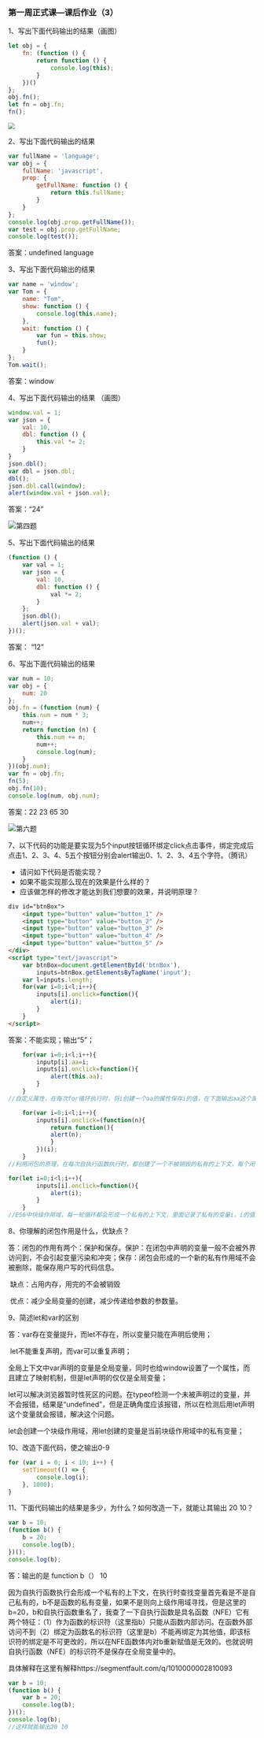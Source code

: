### 第一周正式课—课后作业（3）

1、写出下面代码输出的结果（画图）

```javascript
let obj = {
    fn: (function () {
        return function () {
            console.log(this);
        }
    })()
};
obj.fn();
let fn = obj.fn;
fn();
```

<img src="E:\学习资料\JS\作业\2029-03-22\第一题.png" style="zoom:80%;" />

2、写出下面代码输出的结果

```javascript
var fullName = 'language';
var obj = {
    fullName: 'javascript',
    prop: {
        getFullName: function () {
            return this.fullName;
        }
    }
};
console.log(obj.prop.getFullName());
var test = obj.prop.getFullName;
console.log(test());
```

答案：undefined  language

3、写出下面代码输出的结果

```javascript
var name = 'window';
var Tom = {
    name: "Tom",
    show: function () {
        console.log(this.name);
    },
    wait: function () {
        var fun = this.show;
        fun();
    }
};
Tom.wait();
```

答案：window

4、写出下面代码输出的结果 （画图）

```javascript
window.val = 1;
var json = {
    val: 10,
    dbl: function () {
        this.val *= 2;
    }
}
json.dbl();
var dbl = json.dbl;
dbl();
json.dbl.call(window);
alert(window.val + json.val);
```

答案：“24”

![第四题](E:\学习资料\JS\作业\2029-03-22\第四题.png)

5、写出下面代码输出的结果

```javascript
(function () {
    var val = 1;
    var json = {
        val: 10,
        dbl: function () {
            val *= 2;
        }
    };
    json.dbl();
    alert(json.val + val);
})();
```

答案： “12”

6、写出下面代码输出的结果

```javascript
var num = 10;
var obj = {
    num: 20
};
obj.fn = (function (num) {
    this.num = num * 3;
    num++;
    return function (n) {
        this.num += n;
        num++;
        console.log(num);
    }
})(obj.num);
var fn = obj.fn;
fn(5);
obj.fn(10);
console.log(num, obj.num);
```

答案：22   23   65   30

![第六题](E:\学习资料\JS\作业\2029-03-22\第六题.png)

7、以下代码的功能是要实现为5个input按钮循环绑定click点击事件，绑定完成后点击1、2、3、4、5五个按钮分别会alert输出0、1、2、3、4五个字符。（腾讯）

- 请问如下代码是否能实现？
- 如果不能实现那么现在的效果是什么样的？
- 应该做怎样的修改才能达到我们想要的效果，并说明原理？

```html
div id="btnBox">
    <input type="button" value="button_1" />
    <input type="button" value="button_2" />
    <input type="button" value="button_3" />
    <input type="button" value="button_4" />
    <input type="button" value="button_5" />
</div>
<script type="text/javascript">
    var btnBox=document.getElementById('btnBox'),
        inputs=btnBox.getElementsByTagName('input');
    var l=inputs.length;
    for(var i=0;i<l;i++){
        inputs[i].onclick=function(){
            alert(i);
        }
    }
</script>
```

答案：不能实现；输出“5”；

```javascript
    for(var i=0;i<l;i++){
        inputp[i].aa=i;
        inputs[i].onclick=function(){
            alert(this.aa);
        }
    }
//自定义属性，在每次for循环执行时，将i创建一个aa的属性保存i的值，在下面输出aa这个属性的值。
```

```javascript
    for(var i=0;i<l;i++){
        inputs[i].onclick=(function(n){
            return function(){
            alert(n);
            }
        })(i);
    }
//利用闭包的原理，在每次自执行函数执行时，都创建了一个不被销毁的私有的上下文，每个闭包中都要一个私有的变量n，存储的是本轮循环的i的值。
```

```javascript
for(let i=0;i<l;i++){
        inputs[i].onclick=function(){
            alert(i);
        }
    }
//ES6中块级作用域，每一轮循环都会形成一个私有的上下文，里面记录了私有的变量i，i的值分别是循环的结果
```

8、你理解的闭包作用是什么，优缺点？

答：闭包的作用有两个：保护和保存。保护：在闭包中声明的变量一般不会被外界访问到，不会引起变量污染和冲突；保存：闭包会形成的一个新的私有作用域不会被删除，能保存用户写的代码信息。

​        缺点：占用内存，用完的不会被销毁

​        优点：减少全局变量的创建，减少传递给参数的参数量。



9、简述let和var的区别

答：var存在变量提升，而let不存在，所以变量只能在声明后使用；

​        let不能重复声明，而var可以重复声明；

​        全局上下文中var声明的变量是全局变量，同时也给window设置了一个属性，而且建立了映射机制，但是let声明的仅仅是全局变量；

​         let可以解决浏览器暂时性死区的问题。在typeof检测一个未被声明过的变量，并不会报错，结果是“undefined”，但是正确角度应该报错，所以在检测后用let声明这个变量就会报错，解决这个问题。

​        let会创建一个块级作用域，用let创建的变量是当前块级作用域中的私有变量；

10、改造下面代码，使之输出0-9

```javascript
for (var i = 0; i < 10; i++) {
    setTimeout(() => {
        console.log(i);
    }, 1000);
}
```

11、下面代码输出的结果是多少，为什么？如何改造一下，就能让其输出 20 10？

```javascript
var b = 10;
(function b() {
    b = 20;
    console.log(b);
})();
console.log(b);
```

答：输出的是    function b（） 10

因为自执行函数执行会形成一个私有的上下文，在执行时查找变量首先看是不是自己私有的，b不是函数的私有变量，如果不是则向上级作用域寻找，但是这里的b=20，b和自执行函数重名了，我查了一下自执行函数是具名函数（NFE）它有两个特征：（1）作为函数的标识符（这里指b）只能从函数内部访问。在函数外部访问不到（2）绑定为函数名的标识符（这里是b）不能再绑定为其他值，即该标识符的绑定是不可更改的，所以在NFE函数体内对b重新赋值是无效的。也就说明自执行函数（NFE）的标识符不是保存在全局变量中的。

具体解释在这里有解释https://segmentfault.com/q/1010000002810093

```javascript
var b = 10;
(function b() {
    var b = 20;
    console.log(b);
})();
console.log(b);
//这样就能输出20 10
```

